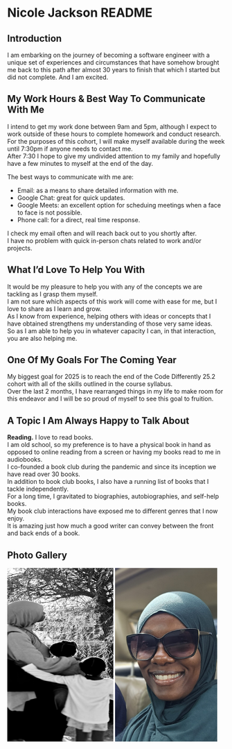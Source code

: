 
# Nicole Jackson README

## Introduction

I am embarking on the  journey of becoming a software engineer with a unique set of experiences and circumstances that have somehow brought me back to this path after almost 30 years to finish that which I started but did not complete.  And I am excited. 

## My Work Hours & Best Way To Communicate With Me
I intend to get my work done between 9am and 5pm, although I expect to work outside of these hours to complete homework and conduct research. 
For the purposes of this cohort, I will make myself available during the week until 7:30pm if anyone needs to contact me.  
After 7:30 I hope to give my undivided attention to my family and hopefully have a few minutes to myself at the end of the day.

The best ways to communicate with me are:
* Email: as a means to share detailed information with me.  
* Google Chat: great for quick updates. 
* Google Meets: an excellent option for scheduing meetings when a face to face is not possible.
* Phone call: for a direct, real time response.

I check my email often and will reach back out to you shortly after.  
I have no problem with quick in-person chats related to work and/or projects.

## What I’d Love To Help You With

It would be my pleasure to help you with any of the concepts we are tackling as I grasp them myself.  
I am not sure which aspects of this work will come with ease for me, but I love to share as I learn and grow.  
As I know from experience, helping others with ideas or concepts that I have obtained strengthens my understanding of those very same ideas.  
So as I am able to help you in whatever capacity I can, in that interaction, you are also helping me.

## One Of My Goals For The Coming Year

My biggest goal for 2025 is to reach the end of the Code Differently 25.2 cohort with all of the skills outlined in the course syllabus.  
Over the last 2 months, I have rearranged things in my life to make room for this endeavor and I will be so proud of myself to see this goal to fruition.

## A Topic I Am Always Happy to Talk About

**Reading.** I love to read books.  
I am old school, so my preference is to have a physical book in hand as opposed to online reading from a screen or having my books read to me in audiobooks.  
I co-founded a book club during the pandemic and since its inception we have read over 30 books.  
In addition to book club books, I also have a running list of books that I tackle independently.  
For a long time, I gravitated to biographies, autobiographies, and self-help books.  
My book club interactions have exposed me to different genres that I now enjoy.  
It is amazing just how much a good writer can convey between the front and back ends of a book.

## Photo Gallery

<img src="images/picture1.jpg" height=400 width=245/> <img src="images/picture2.jpg" height=400/>